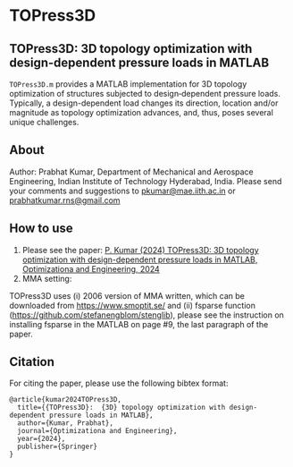 # TOPress3D
## TOPress3D: 3D topology optimization with design-dependent pressure loads in MATLAB
`TOPress3D.m` provides a MATLAB implementation for 3D topology optimization of structures subjected to design‑dependent pressure loads. Typically, a design-dependent load changes its direction, location and/or magnitude as topology optimization advances, and, thus, poses several unique challenges.   
## About
Author: Prabhat Kumar, Department of Mechanical and Aerospace Engineering, Indian Institute of Technology Hyderabad, India. Please send your comments and suggestions to  pkumar@mae.iith.ac.in or prabhatkumar.rns@gmail.com
## How to use
1. Please see the paper: [P. Kumar (2024) TOPress3D: 3D topology optimization with design-dependent pressure loads in MATLAB, Optimizationa and Engineering, 2024](https://link.springer.com/article/10.1007/s11081-024-09931-2)
2. MMA setting:
   
TOPress3D uses (i) 2006 version of MMA written, which can be downloaded from https://www.smoptit.se/ and (ii) fsparse function (https://github.com/stefanengblom/stenglib), please see the instruction on installing fsparse in the MATLAB on page #9, the last paragraph of the paper.

## Citation
For citing the paper, please use the following bibtex format:
```
@article{kumar2024TOPress3D,
  title={{TOPress3D}:  {3D} topology optimization with design-dependent pressure loads in MATLAB},
  author={Kumar, Prabhat},
  journal={Optimizationa and Engineering},
  year={2024},
  publisher={Springer}
}
```
